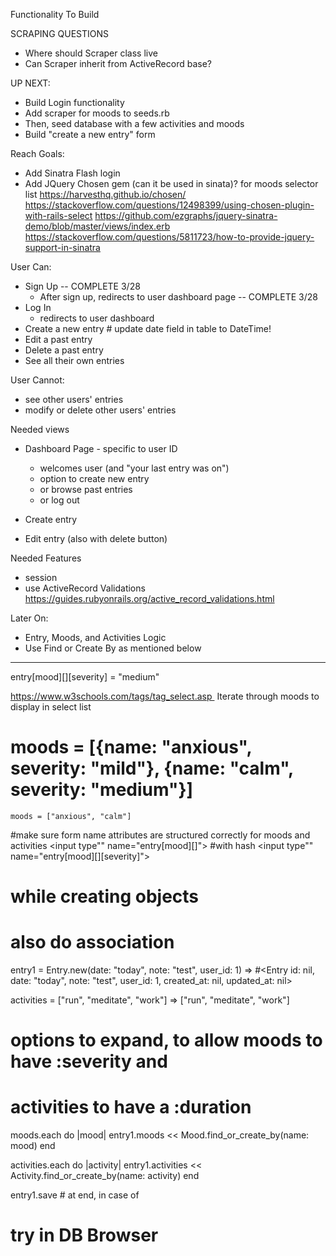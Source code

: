 Functionality To Build

SCRAPING QUESTIONS
- Where should Scraper class live
- Can Scraper inherit from ActiveRecord base?


UP NEXT:
- Build Login functionality
- Add scraper for moods to seeds.rb
- Then, seed database with a few activities and moods
- Build "create a new entry" form


Reach Goals:
- Add Sinatra Flash login
- Add JQuery Chosen gem (can it be used in sinata)? for moods selector list
  https://harvesthq.github.io/chosen/
  https://stackoverflow.com/questions/12498399/using-chosen-plugin-with-rails-select
  https://github.com/ezgraphs/jquery-sinatra-demo/blob/master/views/index.erb
  https://stackoverflow.com/questions/5811723/how-to-provide-jquery-support-in-sinatra
  
User Can:
  - Sign Up -- COMPLETE 3/28
    - After sign up, redirects to user dashboard page -- COMPLETE 3/28
  - Log In
    - redirects to user dashboard
  - Create a new entry # update date field in table to DateTime!
  - Edit a past entry
  - Delete a past entry
  - See all their own entries


User Cannot:
  - see other users' entries
  - modify or delete other users' entries


Needed views
- Dashboard Page - specific to user ID
  - welcomes user (and "your last entry was on")
  - option to create new entry
  - or browse past entries
  - or log out

- Create entry
- Edit entry (also with delete button)

Needed Features
  - session
  - use ActiveRecord Validations https://guides.rubyonrails.org/active_record_validations.html

Later On:
- Entry, Moods, and Activities Logic
- Use Find or Create By as mentioned below



--------------
 entry[mood][][severity] = "medium"

 https://www.w3schools.com/tags/tag_select.asp 
  Iterate through moods to display in select list

  # moods = [{name: "anxious", severity: "mild"}, {name: "calm", severity: "medium"}]

    moods = ["anxious", "calm"]

#make sure form name attributes are structured correctly for moods and activities
  <input type"" name="entry[mood][]">
  #with hash <input type"" name="entry[mood][][severity]">

# while creating objects
# also do association

entry1 = Entry.new(date: "today", note: "test", user_id: 1)
  => #<Entry id: nil, date: "today", note: "test", user_id: 1, created_at: nil, updated_at: nil>


activities = ["run", "meditate", "work"]
  => ["run", "meditate", "work"]

# options to expand, to allow moods to have :severity and
# activities to have a :duration

  moods.each do |mood|
    entry1.moods << Mood.find_or_create_by(name: mood)
  end

  activities.each do |activity|
    entry1.activities << Activity.find_or_create_by(name: activity)
  end

entry1.save   # at end, in case of

# try in DB Browser
